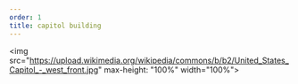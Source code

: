 ```yaml
---
order: 1
title: capitol building
---
```


<img src="https://upload.wikimedia.org/wikipedia/commons/b/b2/United_States_Capitol_-_west_front.jpg" max-height: "100%" width="100%">
